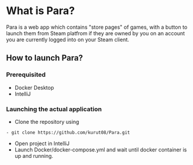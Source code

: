 # What is Para?
Para is a web app which contains "store pages" of games, with a button to launch them from Steam platfrom if they are owned by you on an account you are currently logged into on your Steam client.

## How to launch Para?

### Prerequisited
- Docker Desktop
- IntelliJ

### Launching the actual application
- Clone the repository using 
```
- git clone https://github.com/kurut08/Para.git
```
 - Open project in IntelliJ
 - Launch Docker/docker-compose.yml and wait until docker container is up and running.
